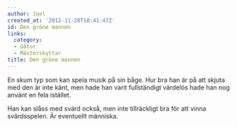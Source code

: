 ```yaml
---
author: Joel
created_at: '2012-11-28T10:41:47Z'
id: Den gröne mannen
links:
  category:
  - Gåtor
  - Mästerskyttar
title: Den gröne mannen
---
```


En skum typ som kan spela musik på sin båge. Hur bra han är på att skjuta med den är inte känt, men
hade han varit fullständigt värdelös hade han nog använt en fela istället.

Han kan slåss med svärd också, men inte tillräckligt bra för att vinna svärdsspelen. Är eventuellt
människa.